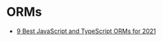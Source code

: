 # ORMs

- [9 Best JavaScript and TypeScript ORMs for 2021](https://www.sitepoint.com/javascript-typescript-orms/)